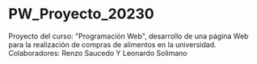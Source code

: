 # PW_Proyecto_20230
Proyecto del curso: "Programación Web", desarrollo de una página Web para la realización de compras de alimentos en la universidad. Colaboradores: Renzo Saucedo Y Leonardo Solimano

